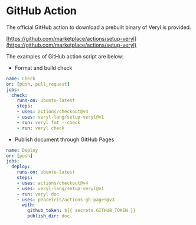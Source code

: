 # GitHub Action

The official GitHub action to download a prebuilt binary of Veryl is provided.

[https://github.com/marketplace/actions/setup-veryl](https://github.com/marketplace/actions/setup-veryl)

The examples of GitHub action script are below:

* Format and build check

```yaml
name: Check
on: [push, pull_request]
jobs:
  check:
    runs-on: ubuntu-latest
    steps:
    - uses: actions/checkout@v4
    - uses: veryl-lang/setup-veryl@v1
    - run: veryl fmt --check
    - run: veryl check
```

* Publish document through GitHub Pages

```yaml
name: Deploy
on: [push]
jobs:
  deploy:
    runs-on: ubuntu-latest
    steps:
    - uses: actions/checkout@v4
    - uses: veryl-lang/setup-veryl@v1
    - run: veryl doc
    - uses: peaceiris/actions-gh-pages@v3
      with:
        github_token: ${{ secrets.GITHUB_TOKEN }}
        publish_dir: doc
```

